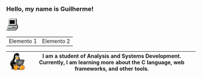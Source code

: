 
<h3>Hello, my name is Guilherme!</h3><img src="my_computer_animated_commission_by_wrim_d5iuujc.gif"></img>

<table>
    <tr>
        <td>Elemento 1</td>
        <td>Elemento 2</td>
    </tr>
</table>


| <img  width="110" src="linux-computer.gif"> | I am a student of Analysis and Systems Development. Currently, I am learning more about the C language, web frameworks, and other tools. |
|:-----------------------------------------------------:|:------------------------------------------------------:|

  



